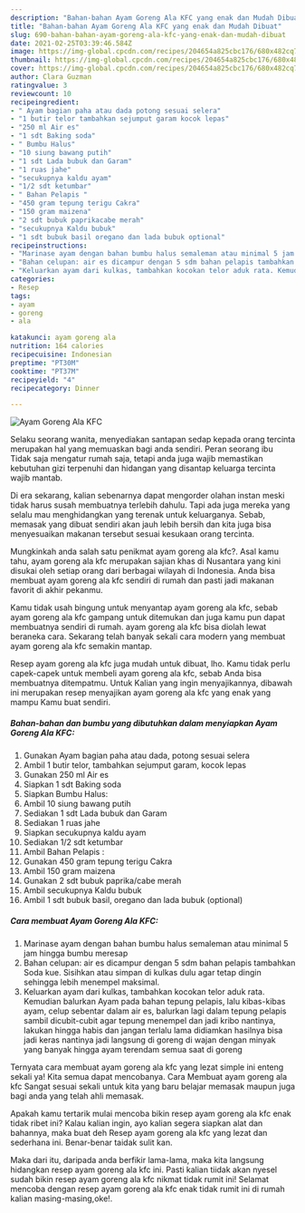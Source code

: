 ```yaml
---
description: "Bahan-bahan Ayam Goreng Ala KFC yang enak dan Mudah Dibuat"
title: "Bahan-bahan Ayam Goreng Ala KFC yang enak dan Mudah Dibuat"
slug: 690-bahan-bahan-ayam-goreng-ala-kfc-yang-enak-dan-mudah-dibuat
date: 2021-02-25T03:39:46.584Z
image: https://img-global.cpcdn.com/recipes/204654a825cbc176/680x482cq70/ayam-goreng-ala-kfc-foto-resep-utama.jpg
thumbnail: https://img-global.cpcdn.com/recipes/204654a825cbc176/680x482cq70/ayam-goreng-ala-kfc-foto-resep-utama.jpg
cover: https://img-global.cpcdn.com/recipes/204654a825cbc176/680x482cq70/ayam-goreng-ala-kfc-foto-resep-utama.jpg
author: Clara Guzman
ratingvalue: 3
reviewcount: 10
recipeingredient:
- " Ayam bagian paha atau dada potong sesuai selera"
- "1 butir telor tambahkan sejumput garam kocok lepas"
- "250 ml Air es"
- "1 sdt Baking soda"
- " Bumbu Halus"
- "10 siung bawang putih"
- "1 sdt Lada bubuk dan Garam"
- "1 ruas jahe"
- "secukupnya kaldu ayam"
- "1/2 sdt ketumbar"
- " Bahan Pelapis "
- "450 gram tepung terigu Cakra"
- "150 gram maizena"
- "2 sdt bubuk paprikacabe merah"
- "secukupnya Kaldu bubuk"
- "1 sdt bubuk basil oregano dan lada bubuk optional"
recipeinstructions:
- "Marinase ayam dengan bahan bumbu halus semaleman atau minimal 5 jam hingga bumbu meresap"
- "Bahan celupan: air es dicampur dengan 5 sdm bahan pelapis tambahkan Soda kue. Sisihkan atau simpan di kulkas dulu agar tetap dingin sehingga lebih menempel maksimal."
- "Keluarkan ayam dari kulkas, tambahkan kocokan telor aduk rata. Kemudian balurkan Ayam pada bahan tepung pelapis, lalu kibas-kibas ayam, celup sebentar dalam air es, balurkan lagi dalam tepung pelapis sambil dicubit-cubit agar tepung menempel dan jadi kribo nantinya, lakukan hingga habis dan jangan terlalu lama didiamkan hasilnya bisa jadi keras nantinya jadi langsung di goreng di wajan dengan minyak yang banyak hingga ayam terendam semua saat di goreng"
categories:
- Resep
tags:
- ayam
- goreng
- ala

katakunci: ayam goreng ala 
nutrition: 164 calories
recipecuisine: Indonesian
preptime: "PT30M"
cooktime: "PT37M"
recipeyield: "4"
recipecategory: Dinner

---
```



![Ayam Goreng Ala KFC](https://img-global.cpcdn.com/recipes/204654a825cbc176/680x482cq70/ayam-goreng-ala-kfc-foto-resep-utama.jpg)

Selaku seorang wanita, menyediakan santapan sedap kepada orang tercinta merupakan hal yang memuaskan bagi anda sendiri. Peran seorang ibu Tidak saja mengatur rumah saja, tetapi anda juga wajib memastikan kebutuhan gizi terpenuhi dan hidangan yang disantap keluarga tercinta wajib mantab.

Di era  sekarang, kalian sebenarnya dapat mengorder olahan instan meski tidak harus susah membuatnya terlebih dahulu. Tapi ada juga mereka yang selalu mau menghidangkan yang terenak untuk keluarganya. Sebab, memasak yang dibuat sendiri akan jauh lebih bersih dan kita juga bisa menyesuaikan makanan tersebut sesuai kesukaan orang tercinta. 



Mungkinkah anda salah satu penikmat ayam goreng ala kfc?. Asal kamu tahu, ayam goreng ala kfc merupakan sajian khas di Nusantara yang kini disukai oleh setiap orang dari berbagai wilayah di Indonesia. Anda bisa membuat ayam goreng ala kfc sendiri di rumah dan pasti jadi makanan favorit di akhir pekanmu.

Kamu tidak usah bingung untuk menyantap ayam goreng ala kfc, sebab ayam goreng ala kfc gampang untuk ditemukan dan juga kamu pun dapat membuatnya sendiri di rumah. ayam goreng ala kfc bisa diolah lewat beraneka cara. Sekarang telah banyak sekali cara modern yang membuat ayam goreng ala kfc semakin mantap.

Resep ayam goreng ala kfc juga mudah untuk dibuat, lho. Kamu tidak perlu capek-capek untuk membeli ayam goreng ala kfc, sebab Anda bisa membuatnya ditempatmu. Untuk Kalian yang ingin menyajikannya, dibawah ini merupakan resep menyajikan ayam goreng ala kfc yang enak yang mampu Kamu buat sendiri.

<!--inarticleads1-->

##### Bahan-bahan dan bumbu yang dibutuhkan dalam menyiapkan Ayam Goreng Ala KFC:

1. Gunakan  Ayam bagian paha atau dada, potong sesuai selera
1. Ambil 1 butir telor, tambahkan sejumput garam, kocok lepas
1. Gunakan 250 ml Air es
1. Siapkan 1 sdt Baking soda
1. Siapkan  Bumbu Halus:
1. Ambil 10 siung bawang putih
1. Sediakan 1 sdt Lada bubuk dan Garam
1. Sediakan 1 ruas jahe
1. Siapkan secukupnya kaldu ayam
1. Sediakan 1/2 sdt ketumbar
1. Ambil  Bahan Pelapis :
1. Gunakan 450 gram tepung terigu Cakra
1. Ambil 150 gram maizena
1. Gunakan 2 sdt bubuk paprika/cabe merah
1. Ambil secukupnya Kaldu bubuk
1. Ambil 1 sdt bubuk basil, oregano dan lada bubuk (optional)




<!--inarticleads2-->

##### Cara membuat Ayam Goreng Ala KFC:

1. Marinase ayam dengan bahan bumbu halus semaleman atau minimal 5 jam hingga bumbu meresap
1. Bahan celupan: air es dicampur dengan 5 sdm bahan pelapis tambahkan Soda kue. Sisihkan atau simpan di kulkas dulu agar tetap dingin sehingga lebih menempel maksimal.
1. Keluarkan ayam dari kulkas, tambahkan kocokan telor aduk rata. Kemudian balurkan Ayam pada bahan tepung pelapis, lalu kibas-kibas ayam, celup sebentar dalam air es, balurkan lagi dalam tepung pelapis sambil dicubit-cubit agar tepung menempel dan jadi kribo nantinya, lakukan hingga habis dan jangan terlalu lama didiamkan hasilnya bisa jadi keras nantinya jadi langsung di goreng di wajan dengan minyak yang banyak hingga ayam terendam semua saat di goreng




Ternyata cara membuat ayam goreng ala kfc yang lezat simple ini enteng sekali ya! Kita semua dapat mencobanya. Cara Membuat ayam goreng ala kfc Sangat sesuai sekali untuk kita yang baru belajar memasak maupun juga bagi anda yang telah ahli memasak.

Apakah kamu tertarik mulai mencoba bikin resep ayam goreng ala kfc enak tidak ribet ini? Kalau kalian ingin, ayo kalian segera siapkan alat dan bahannya, maka buat deh Resep ayam goreng ala kfc yang lezat dan sederhana ini. Benar-benar taidak sulit kan. 

Maka dari itu, daripada anda berfikir lama-lama, maka kita langsung hidangkan resep ayam goreng ala kfc ini. Pasti kalian tiidak akan nyesel sudah bikin resep ayam goreng ala kfc nikmat tidak rumit ini! Selamat mencoba dengan resep ayam goreng ala kfc enak tidak rumit ini di rumah kalian masing-masing,oke!.


